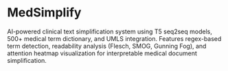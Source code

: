 # MedSimplify
AI-powered clinical text simplification system using T5 seq2seq models, 500+ medical term dictionary, and UMLS integration. Features regex-based term detection, readability analysis (Flesch, SMOG, Gunning Fog), and attention heatmap visualization for interpretable medical document simplification.
